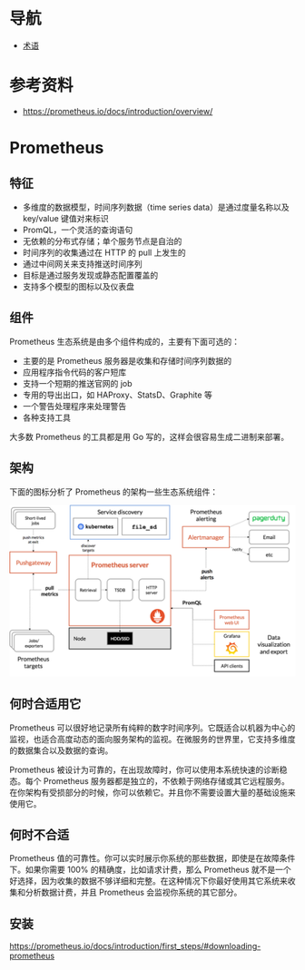 # 导航

- [术语](GLOSSARY.md)

# 参考资料

- https://prometheus.io/docs/introduction/overview/

# Prometheus

## 特征

- 多维度的数据模型，时间序列数据（time series data）是通过度量名称以及 key/value 键值对来标识
- PromQL，一个灵活的查询语句
- 无依赖的分布式存储；单个服务节点是自治的
- 时间序列的收集通过在 HTTP 的 pull 上发生的
- 通过中间网关来支持推送时间序列
- 目标是通过服务发现或静态配置覆盖的
- 支持多个模型的图标以及仪表盘

## 组件

Prometheus 生态系统是由多个组件构成的，主要有下面可选的：

- 主要的是 Prometheus 服务器是收集和存储时间序列数据的
- 应用程序指令代码的客户短库
- 支持一个短期的推送官网的 job
- 专用的导出出口，如 HAProxy、StatsD、Graphite 等
- 一个警告处理程序来处理警告
- 各种支持工具

大多数 Prometheus 的工具都是用 Go 写的，这样会很容易生成二进制来部署。

## 架构

下面的图标分析了 Prometheus 的架构一些生态系统组件：

![](../asserts/architecture.png)

## 何时合适用它

Prometheus 可以很好地记录所有纯粹的数字时间序列。它既适合以机器为中心的监视，也适合高度动态的面向服务架构的监视。在微服务的世界里，它支持多维度的数据集合以及数据的查询。

Prometheus 被设计为可靠的，在出现故障时，你可以使用本系统快速的诊断稳态。每个 Prometheus 服务器都是独立的，不依赖于网络存储或其它远程服务。在你架构有受损部分的时候，你可以依赖它。并且你不需要设置大量的基础设施来使用它。

## 何时不合适

Prometheus 值的可靠性。你可以实时展示你系统的那些数据，即使是在故障条件下。如果你需要 100% 的精确度，比如请求计费，那么 Prometheus 就不是一个好选择，因为收集的数据不够详细和完整。在这种情况下你最好使用其它系统来收集和分析数据计费，并且 Prometheus 会监视你系统的其它部分。

## 安装

https://prometheus.io/docs/introduction/first_steps/#downloading-prometheus

